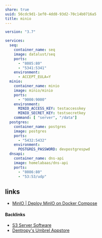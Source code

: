 ```yaml
---
share: true
uuid: 56cdc9d1-1ef0-4dd8-93d2-70c14b0716a5
title: minio
---
```

``` yaml
version: "3.7"

services:
  seq:
    container_name: seq
    image: datalust/seq
    ports:
      - "8085:80"
      - "5341:5341"
    environment:
      - ACCEPT_EULA=Y
  minio:
    container_name: minio
    image: minio/minio
    ports:
      - "9000:9000"
    environment:
      MINIO_ACCESS_KEY: testaccesskey
      MINIO_SECRET_KEY: testsecretkey
    command: [ "server", "/data"]
  postgres:
    container_name: postgres
    image: postgres
    ports:
      - "5432:5432"
    environment:
      POSTGRES_PASSWORD: devpostgrespwd
  dnsapi:
    container_name: dns-api
    image: homelabaas/dns-api
    ports:
      - "8086:80"
      - "53:53/udp"
```

## links

* [MinIO | Deploy MinIO on Docker Compose](https://docs.min.io/docs/deploy-minio-on-docker-compose.html)

#### Backlinks

* [S3 Server Software](/a5775d07-c101-43c4-a9f3-53263119419e)
* [Dentropy's Umbrel Appstore](/fcc49407-81d6-4576-8eeb-9a3b3c843f75)